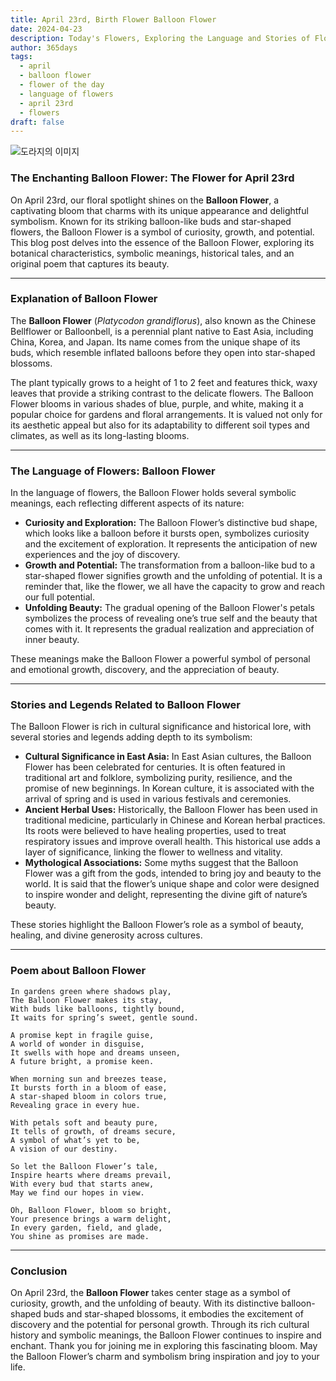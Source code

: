 ```yaml
---
title: April 23rd, Birth Flower Balloon Flower
date: 2024-04-23
description: Today's Flowers, Exploring the Language and Stories of Flowers Balloon Flower
author: 365days
tags:
  - april
  - balloon flower
  - flower of the day
  - language of flowers
  - april 23rd
  - flowers
draft: false
---
```


![도라지의 이미지](https://cdn.pixabay.com/photo/2018/11/30/16/48/bellflower-flower-3848146_1280.jpg#center)

### The Enchanting Balloon Flower: The Flower for April 23rd

On April 23rd, our floral spotlight shines on the **Balloon Flower**, a captivating bloom that charms with its unique appearance and delightful symbolism. Known for its striking balloon-like buds and star-shaped flowers, the Balloon Flower is a symbol of curiosity, growth, and potential. This blog post delves into the essence of the Balloon Flower, exploring its botanical characteristics, symbolic meanings, historical tales, and an original poem that captures its beauty.

---

### Explanation of Balloon Flower

The **Balloon Flower** (*Platycodon grandiflorus*), also known as the Chinese Bellflower or Balloonbell, is a perennial plant native to East Asia, including China, Korea, and Japan. Its name comes from the unique shape of its buds, which resemble inflated balloons before they open into star-shaped blossoms. 

The plant typically grows to a height of 1 to 2 feet and features thick, waxy leaves that provide a striking contrast to the delicate flowers. The Balloon Flower blooms in various shades of blue, purple, and white, making it a popular choice for gardens and floral arrangements. It is valued not only for its aesthetic appeal but also for its adaptability to different soil types and climates, as well as its long-lasting blooms.

---

### The Language of Flowers: Balloon Flower

In the language of flowers, the Balloon Flower holds several symbolic meanings, each reflecting different aspects of its nature:

- **Curiosity and Exploration:** The Balloon Flower’s distinctive bud shape, which looks like a balloon before it bursts open, symbolizes curiosity and the excitement of exploration. It represents the anticipation of new experiences and the joy of discovery.
- **Growth and Potential:** The transformation from a balloon-like bud to a star-shaped flower signifies growth and the unfolding of potential. It is a reminder that, like the flower, we all have the capacity to grow and reach our full potential.
- **Unfolding Beauty:** The gradual opening of the Balloon Flower's petals symbolizes the process of revealing one’s true self and the beauty that comes with it. It represents the gradual realization and appreciation of inner beauty.

These meanings make the Balloon Flower a powerful symbol of personal and emotional growth, discovery, and the appreciation of beauty.

---

### Stories and Legends Related to Balloon Flower

The Balloon Flower is rich in cultural significance and historical lore, with several stories and legends adding depth to its symbolism:

- **Cultural Significance in East Asia:** In East Asian cultures, the Balloon Flower has been celebrated for centuries. It is often featured in traditional art and folklore, symbolizing purity, resilience, and the promise of new beginnings. In Korean culture, it is associated with the arrival of spring and is used in various festivals and ceremonies.
- **Ancient Herbal Uses:** Historically, the Balloon Flower has been used in traditional medicine, particularly in Chinese and Korean herbal practices. Its roots were believed to have healing properties, used to treat respiratory issues and improve overall health. This historical use adds a layer of significance, linking the flower to wellness and vitality.
- **Mythological Associations:** Some myths suggest that the Balloon Flower was a gift from the gods, intended to bring joy and beauty to the world. It is said that the flower’s unique shape and color were designed to inspire wonder and delight, representing the divine gift of nature’s beauty.

These stories highlight the Balloon Flower’s role as a symbol of beauty, healing, and divine generosity across cultures.

---

### Poem about Balloon Flower

	In gardens green where shadows play,
	The Balloon Flower makes its stay,
	With buds like balloons, tightly bound,
	It waits for spring’s sweet, gentle sound.
	
	A promise kept in fragile guise,
	A world of wonder in disguise,
	It swells with hope and dreams unseen,
	A future bright, a promise keen.
	
	When morning sun and breezes tease,
	It bursts forth in a bloom of ease,
	A star-shaped bloom in colors true,
	Revealing grace in every hue.
	
	With petals soft and beauty pure,
	It tells of growth, of dreams secure,
	A symbol of what’s yet to be,
	A vision of our destiny.
	
	So let the Balloon Flower’s tale,
	Inspire hearts where dreams prevail,
	With every bud that starts anew,
	May we find our hopes in view.
	
	Oh, Balloon Flower, bloom so bright,
	Your presence brings a warm delight,
	In every garden, field, and glade,
	You shine as promises are made.

---

### Conclusion

On April 23rd, the **Balloon Flower** takes center stage as a symbol of curiosity, growth, and the unfolding of beauty. With its distinctive balloon-shaped buds and star-shaped blossoms, it embodies the excitement of discovery and the potential for personal growth. Through its rich cultural history and symbolic meanings, the Balloon Flower continues to inspire and enchant. Thank you for joining me in exploring this fascinating bloom. May the Balloon Flower’s charm and symbolism bring inspiration and joy to your life.
